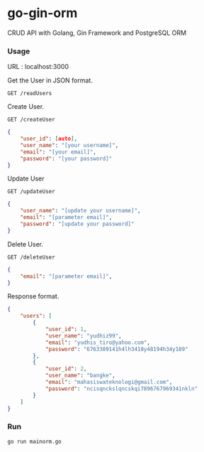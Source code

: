 # go-gin-orm

CRUD API with Golang, Gin Framework and PostgreSQL ORM

### **Usage**

URL : localhost:3000

Get the User in JSON format.

```http
GET /readUsers
```

Create User.

```http
GET /createUser
```
```json
{
    "user_id": [auto],
    "user_name": "[your username]",
    "email": "[your email]",
    "password": "[your password]"
}
```

Update User

```http
GET /updateUser
```
```json
{
    "user_name": "[update your username]",
    "email": "[parameter email]",
    "password": "[update your password]"
}
```

Delete User.

```http
GET /deleteUser
```
```json
{
    "email": "[parameter email]",
}
```

Response format.

```json
{
    "users": [
        {
            "user_id": 1,
            "user_name": "yudhiz99",
            "email": "yudhis_tiro@yahoo.com",
            "password": "6763389141h4lh3418y48194h34y189"
        },
        {
            "user_id": 2,
            "user_name": "bangke",
            "email": "mahasiswateknologi@gmail.com",
            "password": "ncisqnckslqncskqi7896767969341nkln"
        }
    ]
}
```

### **Run**

```bash
go run mainorm.go